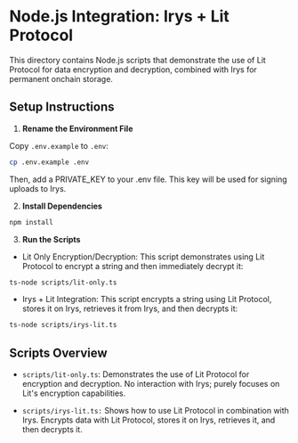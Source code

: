 # Node.js Integration: Irys + Lit Protocol

This directory contains Node.js scripts that demonstrate the use of Lit Protocol for data encryption and decryption, combined with Irys for permanent onchain storage.

## Setup Instructions

1. **Rename the Environment File**

Copy `.env.example` to `.env`:

```bash
cp .env.example .env
```

Then, add a PRIVATE_KEY to your .env file. This key will be used for signing uploads to Irys.

2. **Install Dependencies**

```bash
npm install
```

3. **Run the Scripts**

- Lit Only Encryption/Decryption:
  This script demonstrates using Lit Protocol to encrypt a string and then immediately decrypt it:

```bash
ts-node scripts/lit-only.ts
```

- Irys + Lit Integration:
  This script encrypts a string using Lit Protocol, stores it on Irys, retrieves it from Irys, and then decrypts it:

```bash
ts-node scripts/irys-lit.ts
```

## **Scripts Overview**

- `scripts/lit-only.ts`:
Demonstrates the use of Lit Protocol for encryption and decryption.
No interaction with Irys; purely focuses on Lit's encryption capabilities.

- `scripts/irys-lit.ts:`
Shows how to use Lit Protocol in combination with Irys.
Encrypts data with Lit Protocol, stores it on Irys, retrieves it, and then decrypts it.

